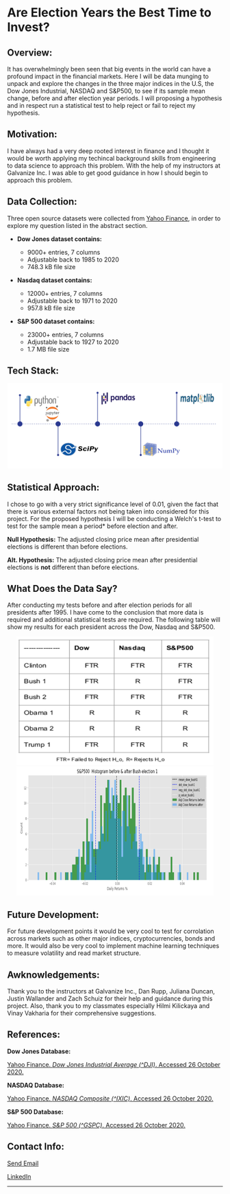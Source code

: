 # Are Election Years the Best Time to Invest?

## Overview: 
  
  It has overwhelmingly been seen that big events in the world can have a profound impact in the financial markets. Here I will be data munging to unpack and explore the changes in the three major indices in the U.S, the Dow Jones Industrial, NASDAQ and S&P500, to see if its sample mean change, before and after election year periods. I will proposing a hypothesis and in respect run a statistical test to help reject or fail to reject my hypothesis.

## Motivation:

  I have always had a very deep rooted interest in finance and I thought it would be worth applying my techincal background skills from engineering to data science to approach this problem. With the help of my instructors at Galvanize Inc. I was able to get good guidance in how I should begin to approach this problem.

## Data Collection:
  Three open source datasets were collected from [Yahoo Finance](https://finance.yahoo.com/), in order to explore my question listed in the abstract section.
  
  * **Dow Jones dataset contains:**
    * 9000+ entries, 7 columns 
    * Adjustable back to 1985 to 2020
    * 748.3 kB file size
  
  * **Nasdaq dataset contains:**
    * 12000+ entries, 7 columns 
    * Adjustable back to 1971 to 2020
    * 957.8 kB file size
  
  * **S&P 500 dataset contains:**
    * 23000+ entries, 7 columns 
    * Adjustable back to 1927 to 2020
    * 1.7 MB file size

## Tech Stack:

  ![alt text](https://github.com/yamasjose11/index-elections/blob/main/images/Screenshot%20from%202020-11-01%2013-37-15.png?raw=true) 

## Statistical Approach:
I chose to go with a very strict significance level of 0.01, given the fact that there is various external factors not being taken into considered for this project. For the proposed hypothesis I will be conducting a Welch's t-test to test for the sample mean a period* before election and after.

  **Null Hypothesis:** The adjusted closing price mean after presidential elections is different than before elections.
  
  **Alt. Hypothesis:** The adjusted closing price mean after presidential elections is **not** different than before elections.

## What Does the Data Say?
  After conducting my tests before and after election periods for all presidents after 1995. I have come to the conclusion that more data is required and additional statistical tests are required. The following table will show my results for each president across the Dow, Nasdaq and S&P500. 
  
  <p align="center">
  <img width="460" height="300" src="https://github.com/yamasjose11/index-elections/blob/main/images/Screenshot%20from%202020-11-01%2015-53-14.png?raw=true">
  <img width="460" height="300" src="https://github.com/yamasjose11/index-elections/blob/main/images/Screenshot%20from%202020-10-30%2011-50-58.png?raw=true">
  </p>
  
## Future Development:
  For future development points it would be very cool to test for corrolation across markets such as other major indices, cryptocurrencies, bonds and more. It would also be very cool to implement machine learning techniques to measure volatility and read market structure. 

## Awknowledgements:
  Thank you to the instructors at Galvanize Inc., Dan Rupp, Juliana Duncan, Justin Wallander and Zach Schuiz for their help and guidance during this project. Also, thank you to my classmates especially Hilmi Kilickaya and Vinay Vakharia for their comprehensive suggestions.
  
## References:
**Dow Jones Database:**

  [Yahoo Finance. *Dow Jones Industrial Average (^DJI)*. Accessed 26 October 2020.](https://finance.yahoo.com/quote/%5EDJI/history?p=%5EDJI)
    
**NASDAQ Database:**

  [Yahoo Finance. *NASDAQ Composite (^IXIC)*. Accessed 26 October 2020.](https://finance.yahoo.com/quote/%5EIXIC/history?p=%5EIXIC)
    
**S&P 500 Database:**

  [Yahoo Finance. *S&P 500 (^GSPC)*. Accessed 26 October 2020.](https://finance.yahoo.com/quote/%5EGSPC/history?p=%5EGSPC)

## Contact Info:

[Send Email](mailto:yamasjose11@gmail.com)

[LinkedIn](https://www.linkedin.com/in/jose-yamas/)

________________________________

